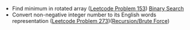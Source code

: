 - Find minimum in rotated array ([Leetcode Problem 153](https://leetcode.com/problems/find-minimum-in-rotated-sorted-array/)) [Binary Search](BinarySearch/README.md)
- Convert non-negative integer number to its English words representation ([Leetcode Problem 273](https://leetcode.com/problems/integer-to-english-words/))([Recursion/Brute Force](Recurse/README.md))
